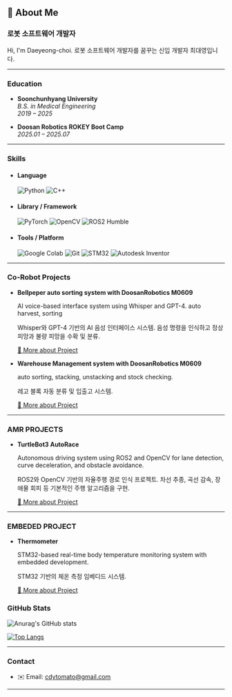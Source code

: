 ## 👋 About Me

### 로봇 소프트웨어 개발자

Hi, I'm Daeyeong-choi. 
로봇 소프트웨어 개발자를 꿈꾸는 신입 개발자 최대영입니다. 

---

### Education

- **Soonchunhyang University**  
  *B.S. in Medical Engineering*  
  *2019 – 2025*
  
- **Doosan Robotics ROKEY Boot Camp**  
  *2025.01 – 2025.07*
  
---

### Skills

- #### Language  
  ![Python](https://img.shields.io/badge/Python-3776AB?style=for-the-badge&logo=python&logoColor=white)  ![C++](https://img.shields.io/badge/C++-00599C?style=for-the-badge&logo=cplusplus&logoColor=white)
   
- #### Library / Framework  
  ![PyTorch](https://img.shields.io/badge/PyTorch-EE4C2C?style=for-the-badge&logo=pytorch&logoColor=white)  ![OpenCV](https://img.shields.io/badge/OpenCV-5C3EE8?style=for-the-badge&logo=opencv&logoColor=white)  ![ROS2 Humble](https://img.shields.io/badge/ROS2_Humble-22314E?style=for-the-badge&logo=ros&logoColor=white)


- #### Tools / Platform  
  ![Google Colab](https://img.shields.io/badge/Colab-F9AB00?style=for-the-badge&logo=googlecolab&logoColor=white)  ![Git](https://img.shields.io/badge/Git-F05032?style=for-the-badge&logo=git&logoColor=white)  ![STM32](https://img.shields.io/badge/STM32-03234B?style=for-the-badge&logo=stmicroelectronics&logoColor=white)  ![Autodesk Inventor](https://img.shields.io/badge/Autodesk_Inventor-0696D7?style=for-the-badge&logo=autodesk&logoColor=white)

 
---


### Co-Robot Projects

- **Bellpeper auto sorting system with DoosanRobotics M0609**
  
  AI voice-based interface system using Whisper and GPT-4. auto harvest, sorting
  
  Whisper와 GPT-4 기반의 AI 음성 인터페이스 시스템. 음성 명령을 인식하고 정상 피망과 불량 피망을 수확 및 분류.
  
  [🔗 More about Project]()


- **Warehouse Management system with DoosanRobotics M0609**
 
  auto sorting, stacking, unstacking and stock checking.
 
  레고 블록 자동 분류 및 입출고 시스템.
 
  [🔗 More about Project](https://github.com/daeyeong-choi/Warehouse-Management-System-with-co-robot)


---  


### AMR PROJECTS

- **TurtleBot3 AutoRace**
  
  Autonomous driving system using ROS2 and OpenCV for lane detection, curve deceleration, and obstacle avoidance.
  
  ROS2와 OpenCV 기반의 자율주행 경로 인식 프로젝트. 차선 추종, 곡선 감속, 장애물 회피 등 기본적인 주행 알고리즘을 구현.
  
  [🔗 More about Project](https://github.com/MS0621/turtlebot3_autorace)

  





---


### EMBEDED PROJECT


- **Thermometer**

  STM32-based real-time body temperature monitoring system with embedded development.
  
  STM32 기반의 체온 측정 임베디드 시스템.
  
  [🔗 More about Project]()

  
### GitHub Stats

![Anurag's GitHub stats](https://github-readme-stats.vercel.app/api?username=daeyeong-choi&show_icons=true&theme=dark)

[![Top Langs](https://github-readme-stats.vercel.app/api/top-langs/?username=daeyeong-choi&theme=dark)](https://github.com/MS0621/github-readme-stats)

---

### Contact

- ✉️ Email: cdytomato@gmail.com  


---
